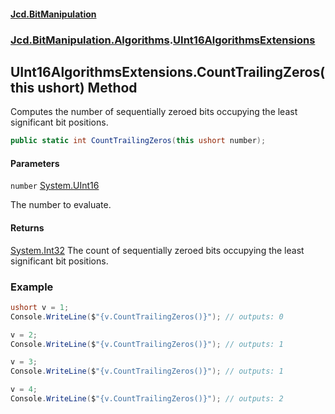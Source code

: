 #### [Jcd.BitManipulation](index.md 'index')

### [Jcd.BitManipulation.Algorithms](Jcd.BitManipulation.Algorithms.md 'Jcd.BitManipulation.Algorithms').[UInt16AlgorithmsExtensions](Jcd.BitManipulation.Algorithms.UInt16AlgorithmsExtensions.md 'Jcd.BitManipulation.Algorithms.UInt16AlgorithmsExtensions')

## UInt16AlgorithmsExtensions.CountTrailingZeros(this ushort) Method

Computes the number of sequentially zeroed bits occupying the
least significant bit positions.

```csharp
public static int CountTrailingZeros(this ushort number);
```

#### Parameters

<a name='Jcd.BitManipulation.Algorithms.UInt16AlgorithmsExtensions.CountTrailingZeros(thisushort).number'></a>

`number` [System.UInt16](https://docs.microsoft.com/en-us/dotnet/api/System.UInt16 'System.UInt16')

The number to evaluate.

#### Returns

[System.Int32](https://docs.microsoft.com/en-us/dotnet/api/System.Int32 'System.Int32')
The count of sequentially zeroed bits occupying the least significant bit positions.

### Example

```csharp
ushort v = 1;
Console.WriteLine($"{v.CountTrailingZeros()}"); // outputs: 0

v = 2;
Console.WriteLine($"{v.CountTrailingZeros()}"); // outputs: 1

v = 3;
Console.WriteLine($"{v.CountTrailingZeros()}"); // outputs: 1

v = 4;
Console.WriteLine($"{v.CountTrailingZeros()}"); // outputs: 2
```